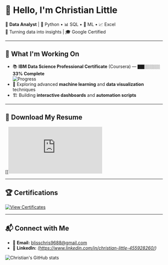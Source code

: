 # 👋 Hello, I'm Christian Little

💼 **Data Analyst** | 🐍 Python • 📊 SQL • 🤖 ML • 📈 Excel  
🎯 Turning data into insights | 🎓 Google Certified

---

## 🚀 What I'm Working On
- 📚 **IBM Data Science Professional Certificate** (Coursera) — `███░░░░░░░` **33% Complete**  
  ![Progress](https://img.shields.io/badge/Coursera_Progress-33%25-blue?style=for-the-badge)  
- 🧠 Exploring advanced **machine learning** and **data visualization** techniques  
- 🏗️ Building **interactive dashboards** and **automation scripts**  

---

## 📄 Download My Resume
[[![View Resume](https://raw.githubusercontent.com/Blisschris/Resume/main/Christian%20Little%20Resume.pdf
)

---

## 🏆 Certifications
[![View Certificates](https://img.shields.io/badge/View-Certificates-green?style=for-the-badge)](https://github.com/Blisschris/Google-Certificates)

---

## 📬 Connect with Me
- 📧 **Email:** [blisschris9688@gmail.com](mailto:blisschris9688@gmail.com)  
- 💼 **LinkedIn:** *(https://www.linkedin.com/in/christian-little-455928260/)*  

<!-- Optional GitHub Stats Section -->
![Christian's GitHub stats](https://github-readme-stats.vercel.app/api?username=Blisschris&show_icons=true&theme=tokyonight)
